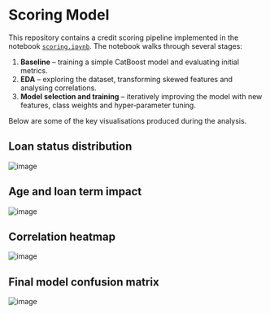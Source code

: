 # Scoring Model
This repository contains a credit scoring pipeline implemented in the notebook [`scoring.ipynb`](notebooks/scoring.ipynb). The notebook walks through several stages:

1. **Baseline** – training a simple CatBoost model and evaluating initial metrics.
2. **EDA** – exploring the dataset, transforming skewed features and analysing correlations.
3. **Model selection and training** – iteratively improving the model with new features, class weights and hyper‑parameter tuning.

Below are some of the key visualisations produced during the analysis.

## Loan status distribution

![image](https://github.com/user-attachments/assets/4cca9432-8366-44d1-a046-f7937e0b014c)



## Age and loan term impact

![image](https://github.com/user-attachments/assets/4f2d2bc1-8bcd-48aa-935f-996734433621)


## Correlation heatmap

![image](https://github.com/user-attachments/assets/992bf8aa-9e08-404c-bca0-25229ba537d4)


## Final model confusion matrix

![image](https://github.com/user-attachments/assets/d9981243-1a3e-4945-ba31-ce1722629728)





